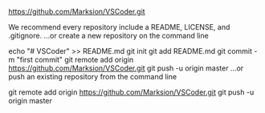 

https://github.com/Marksion/VSCoder.git

We recommend every repository include a README, LICENSE, and .gitignore.
…or create a new repository on the command line

echo "# VSCoder" >> README.md
git init
git add README.md
git commit -m "first commit"
git remote add origin https://github.com/Marksion/VSCoder.git
git push -u origin master
…or push an existing repository from the command line

git remote add origin https://github.com/Marksion/VSCoder.git
git push -u origin master